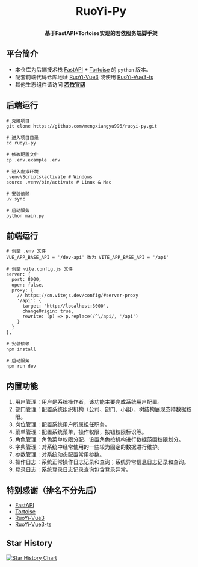 <h1 align="center" style="margin: 30px 0 30px; font-weight: bold; font-size: 30px">RuoYi-Py</h1>
<h4 align="center">基于FastAPI+Tortoise实现的若依服务端脚手架</h4>

## 平台简介
* 本仓库为后端技术栈 [FastAPI](https://fastapi.tiangolo.com/zh) + [Tortoise](https://tortoise.org.cn) 的 `python` 版本。
* 配套前端代码仓库地址 [RuoYi-Vue3](https://github.com/yangzongzhuan/RuoYi-Vue3) 或使用 [RuoYi-Vue3-ts](https://github.com/zzh948498/RuoYi-Vue3-ts)
* 其他生态组件请访问 **[若依官网](http://ruoyi.vip/)**

## 后端运行
    # 克隆项目
    git clone https://github.com/mengxiangyu996/ruoyi-py.git

    # 进入项目目录
    cd ruoyi-py

    # 修改配置文件
    cp .env.example .env

    # 进入虚拟环境
    .venv\Scripts\activate # Windows
    source .venv/bin/activate # Linux & Mac

    # 安装依赖
    uv sync

    # 启动服务
    python main.py

## 前端运行
    # 调整 .env 文件
    VUE_APP_BASE_API = '/dev-api' 改为 VITE_APP_BASE_API = '/api'

    # 调整 vite.config.js 文件
    server: {
      port: 8000,
      open: false,
      proxy: {
        // https://cn.vitejs.dev/config/#server-proxy
        '/api': {
          target: 'http://localhost:3000',
          changeOrigin: true,
          rewrite: (p) => p.replace(/^\/api/, '/api')
        }
      }
    },

    # 安装依赖
    npm install

    # 启动服务
    npm run dev

## 内置功能
1.  用户管理：用户是系统操作者，该功能主要完成系统用户配置。
2.  部门管理：配置系统组织机构（公司、部门、小组），树结构展现支持数据权限。
3.  岗位管理：配置系统用户所属担任职务。
4.  菜单管理：配置系统菜单，操作权限，按钮权限标识等。
5.  角色管理：角色菜单权限分配、设置角色按机构进行数据范围权限划分。
6.  字典管理：对系统中经常使用的一些较为固定的数据进行维护。
7.  参数管理：对系统动态配置常用参数。
8.  操作日志：系统正常操作日志记录和查询；系统异常信息日志记录和查询。
9.  登录日志：系统登录日志记录查询包含登录异常。

## 特别感谢（排名不分先后）
- [FastAPI](https://fastapi.tiangolo.com)
- [Tortoise](https://tortoise.github.io)
- [RuoYi-Vue3](https://github.com/yangzongzhuan/RuoYi-Vue3)
- [RuoYi-Vue3-ts](https://github.com/zzh948498/RuoYi-Vue3-ts)

## Star History

[![Star History Chart](https://api.star-history.com/svg?repos=mengxiangyu996/ruoyi-py&type=Date)](https://www.star-history.com/#mengxiangyu996/ruoyi-py&Date)